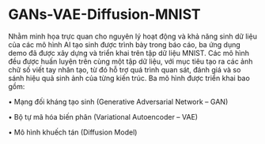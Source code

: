 # GANs-VAE-Diffusion-MNIST
Nhằm minh họa trực quan cho nguyên lý hoạt động và khả năng sinh dữ liệu của các mô hình AI tạo sinh được trình bày trong báo cáo, ba ứng dụng demo đã được xây dựng và triển khai trên tập dữ liệu MNIST. Các mô hình đều được huấn luyện trên cùng một tập dữ liệu, với mục tiêu tạo ra các ảnh chữ số viết tay nhân tạo, từ đó hỗ trợ quá trình quan sát, đánh giá và so sánh hiệu quả sinh ảnh của từng kiến trúc.
Ba mô hình được triển khai bao gồm:

•	Mạng đối kháng tạo sinh (Generative Adversarial Network – GAN)

•	Bộ tự mã hóa biến phân (Variational Autoencoder – VAE)

•	Mô hình khuếch tán (Diffusion Model)
